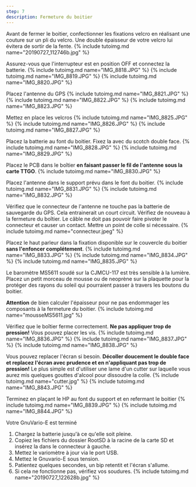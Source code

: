 ```yaml
---
step: 7
description: Fermeture du boitier
---
```


Avant de fermer le boitier, confectionner les fixations velcro en réalisant une couture sur un pli du velcro. Une double épaisseur de votre velcro lui évitera de sortir de la fente.
{% include tutoimg.md name="20190727_112746b.jpg" %}

Assurez-vous que l'interrupteur est en position OFF et connectez la batterie. 
{% include tutoimg.md name="IMG_8818.JPG" %}
{% include tutoimg.md name="IMG_8819.JPG" %}
{% include tutoimg.md name="IMG_8820.JPG" %}

Placez l'antenne du GPS
{% include tutoimg.md name="IMG_8821.JPG" %}
{% include tutoimg.md name="IMG_8822.JPG" %}
{% include tutoimg.md name="IMG_8823.JPG" %}

Mettez en place les velcros
{% include tutoimg.md name="IMG_8825.JPG" %}
{% include tutoimg.md name="IMG_8826.JPG" %}
{% include tutoimg.md name="IMG_8827.JPG" %}

Placez la batterie au font du boitier. Fixez la avec du scotch double face.
{% include tutoimg.md name="IMG_8828.JPG" %}
{% include tutoimg.md name="IMG_8829.JPG" %}

Placez le PCB dans le boîtier **en faisant passer le fil de l'antenne sous la carte TTGO**.
{% include tutoimg.md name="IMG_8830.JPG" %}

Placez l'antenne dans le support prévu dans le font du boitier.
{% include tutoimg.md name="IMG_8831.JPG" %}
{% include tutoimg.md name="IMG_8832.JPG" %}

Vérifiez que le connecteur de l'antenne ne touche pas la batterie de sauvegarde du GPS. Cela entrainerait un court circuit. Vérifiez de nouveau à la fermeture du boîtier. Le câble ne doit pas pouvoir faire pivoter le connecteur et causer un contact. Mettre un point de colle si nécessaire. 
{% include tutoimg.md name="connecteur.jpeg" %}

Placez le haut parleur dans la fixation disponible sur le couvercle du boitier **sans l'enfoncer complétement**.
{% include tutoimg.md name="IMG_8833.JPG" %}
{% include tutoimg.md name="IMG_8834.JPG" %}
{% include tutoimg.md name="IMG_8835.JPG" %}

Le baromètre MS5611 soudé sur la CJMCU-117 est très sensible à la lumière. Placez un petit morceau de mousse ou de neoprène sur la plaquette pour la protéger des rayons du soleil qui pourraient passer à travers les boutons du boitier. 

**Attention** de bien calculer l'épaisseur pour ne pas endommager les composants à la fermeture du boitier. 
{% include tutoimg.md name="mousseMS5611.jpg" %}


Vérifiez que le boîtier ferme correctement. **Ne pas appliquer trop de pression!** Vous pouvez placer les vis.
{% include tutoimg.md name="IMG_8836.JPG" %}
{% include tutoimg.md name="IMG_8837.JPG" %}
{% include tutoimg.md name="IMG_8838.JPG" %}

Vous pouvez replacer l'écran si besoin. **Décoller doucement le double face et replacez l'écran avec prudence et en n'appliquant pas trop de pression!** Le plus simple est d'utiliser une lame d'un cutter sur laquelle vous aurez mis quelques gouttes d'alcool pour dissoudre la colle.
{% include tutoimg.md name="cutter.jpg" %}
{% include tutoimg.md name="IMG_8843.JPG" %}

Terminez en plaçant le HP au font du support et en refermant le boitier
{% include tutoimg.md name="IMG_8839.JPG" %}
{% include tutoimg.md name="IMG_8844.JPG" %}

Votre GnuVario-E est terminé
1. Chargez la batterie jusqu'à ce qu'elle soit pleine.
2. Copiez les fichiers du dossier RootSD à la racine de la carte SD et insérez la dans le connecteur à gauche.
3. Mettez le variomètre à jour via le port USB.
4. Mettez le Gnuvario-E sous tension. 
5. Patientez quelques secondes, un bip retentit et l'écran s'allume.
6. Si cela ne fonctionne pas, vérifiez vos soudures.
{% include tutoimg.md name="20190727_122628b.jpg" %}
